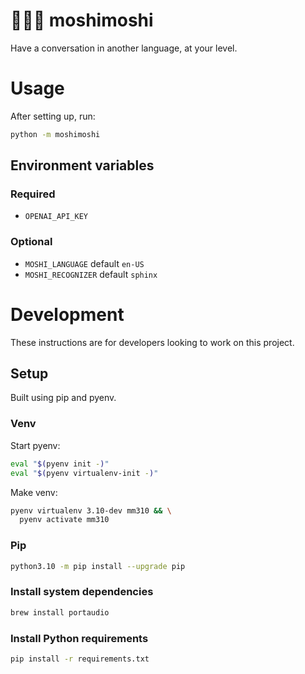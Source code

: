 # 🧑💬🤖 moshimoshi
Have a conversation in another language, at your level.

# Usage
After setting up, run:
```sh
python -m moshimoshi
```

## Environment variables

### Required

- `OPENAI_API_KEY`

### Optional

- `MOSHI_LANGUAGE` default `en-US`
- `MOSHI_RECOGNIZER` default `sphinx`

# Development
These instructions are for developers looking to work on this project.

## Setup
Built using pip and pyenv.

### Venv
Start pyenv:
```sh
eval "$(pyenv init -)"
eval "$(pyenv virtualenv-init -)"
```

Make venv:
```sh
pyenv virtualenv 3.10-dev mm310 && \
  pyenv activate mm310
```

### Pip
```sh
python3.10 -m pip install --upgrade pip
```

### Install system dependencies
```sh
brew install portaudio
```

### Install Python requirements
```sh
pip install -r requirements.txt
```

